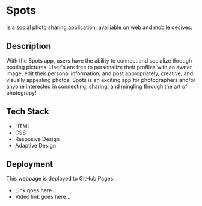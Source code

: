 # Spots

Is a social photo sharing application; availiable on web and mobile decives.

## Description

With the Spots app, users have the ability to connect and socialize through posting pictures. User's are free to personalize their profiles with an avatar image, edit their personal information, and post appropriately, creative, and visually appealing photos. Spots is an exciting app for photographers and/or anyone interested in connecting, sharing, and mingling through the art of photograpy!  

## Tech Stack

- HTML
- CSS
- Resposive Design
- Adaptive Design

## Deployment

This webpage is deployed to GitHub Pages

- Link goes here...
- Video link goes here...

